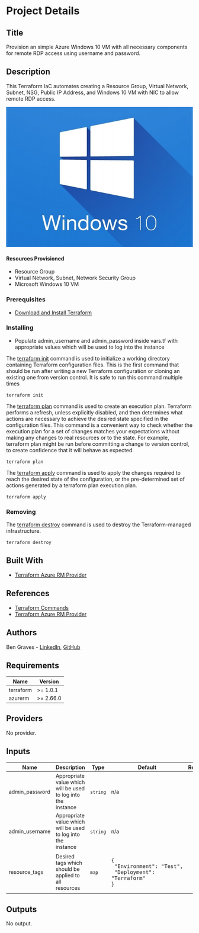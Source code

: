 # Project Details

## Title

Provision an simple Azure Windows 10 VM with all necessary components for remote RDP access using username and password.

## Description

This Terraform IaC automates creating a Resource Group, Virtual Network, Subnet, NSG, Public IP Address, and Windows 10 VM with NIC to allow remote RDP access.

![Windows 10 Image](https://github.com/bgravesiac/Simple-Azure-WindowsVM/blob/main/images/windows10.jpg)

#### Resources Provisioned

* Resource Group
* Virtual Network, Subnet, Network Security Group
* Microsoft Windows 10 VM

### Prerequisites

* [Download and Install Terraform](https://www.terraform.io/downloads.html)


### Installing

* Populate admin_username and admin_password inside vars.tf with appropriate values which will be used to log into the instance

The [terraform init](https://www.terraform.io/docs/commands/init.html) command is used to initialize a working directory containing Terraform configuration files. This is the first command that should be run after writing a new Terraform configuration or cloning an existing one from version control. It is safe to run this command multiple times

```
terraform init
```

The [terraform plan](https://www.terraform.io/docs/commands/plan.html) command is used to create an execution plan. Terraform performs a refresh, unless explicitly disabled, and then determines what actions are necessary to achieve the desired state specified in the configuration files. This command is a convenient way to check whether the execution plan for a set of changes matches your expectations without making any changes to real resources or to the state. For example, terraform plan might be run before committing a change to version control, to create confidence that it will behave as expected.

```
terraform plan
```

The [terraform apply](https://www.terraform.io/docs/commands/apply.html) command is used to apply the changes required to reach the desired state of the configuration, or the pre-determined set of actions generated by a terraform plan execution plan.

```
terraform apply
```

### Removing

The [terraform destroy](https://www.terraform.io/docs/commands/destroy.html) command is used to destroy the Terraform-managed infrastructure.

```
terraform destroy
```

## Built With

* [Terraform Azure RM Provider](https://www.terraform.io/docs/providers/azurerm/index.html)

## References

* [Terraform Commands](https://www.terraform.io/docs/commands/index.html)
* [Terraform Azure RM Provider](https://www.terraform.io/docs/providers/azurerm/index.html)

## Authors

Ben Graves - [LinkedIn](https://www.linkedin.com/in/ben7graves/), [GitHub](https://github.com/bgravesiac)

## Requirements

| Name | Version |
|------|---------|
| terraform | >= 1.0.1 |
| azurerm | >= 2.66.0 |

## Providers

No provider.

## Inputs

| Name | Description | Type | Default | Required |
|------|-------------|------|---------|:--------:|
| admin_password | Appropriate value which will be used to log into the instance | `string` | n/a | yes |
| admin_username | Appropriate value which will be used to log into the instance | `string` | n/a | yes |
| resource_tags | Desired tags which should be applied to all resources | `map` | <pre>{<br>  "Environment": "Test",<br>  "Deployment": "Terraform"<br>}</pre> | no |


## Outputs

No output.


